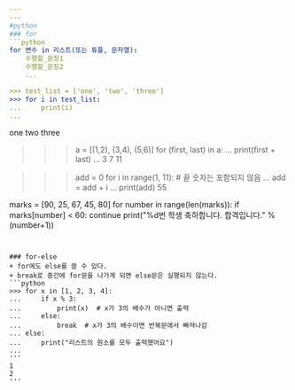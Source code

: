 ```yaml
---
---
#python 
### for
```python
for 변수 in 리스트(또는 튜플, 문자열):
    수행할_문장1
    수행할_문장2
    ...

>>> test_list = ['one', 'two', 'three'] 
>>> for i in test_list: 
...     print(i)
... 
```

one 
two 
three

>>> a = [(1,2), (3,4), (5,6)]
>>> for (first, last) in a:
...     print(first + last)
...
3
7
11

>>> add = 0 
>>> for i in range(1, 11):  # 끝 숫자는 포함되지 않음
...     add = add + i 
... 
>>> print(add)
55

marks = [90, 25, 67, 45, 80]
for number in range(len(marks)):
    if marks[number] < 60: 
        continue
    print("%d번 학생 축하합니다. 합격입니다." % (number+1))
```


### for-else
+ for에도 else를 쓸 수 있다.
+ break로 중간에 for문을 나가게 되면 else문은 실행되지 않는다.
```python
>>> for x in [1, 2, 3, 4]:
...     if x % 3:
...         print(x)  # x가 3의 배수가 아니면 출력
...     else:
...         break  # x가 3의 배수이면 반복문에서 빠져나감
... else:
...     print("리스트의 원소를 모두 출력했어요")
... 
'''
1
2
'''
```
